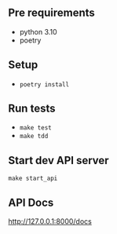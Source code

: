 ## Pre requirements
* python 3.10
* poetry

## Setup
* `poetry install`

## Run tests
* `make test`
* `make tdd`

## Start dev API server
`make start_api`

## API Docs
http://127.0.0.1:8000/docs
